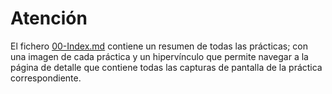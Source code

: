 # Atención

El fichero [00-Index.md](00-Index.md) contiene un resumen de todas las prácticas; con una imagen de cada práctica y un hipervínculo que permite navegar a la página de detalle que contiene todas las capturas de pantalla de la práctica correspondiente.

